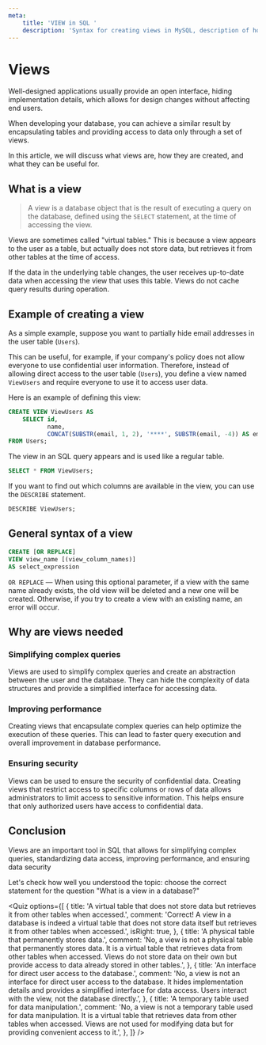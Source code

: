 ```yaml
---
meta:
    title: 'VIEW in SQL '
    description: 'Syntax for creating views in MySQL, description of how views work and why they are needed.'
---
```


# Views

Well-designed applications usually provide an open interface, hiding implementation details,
which allows for design changes without affecting end users.

When developing your database, you can achieve a similar result by encapsulating tables and providing
access to data only through a set of views.

In this article, we will discuss what views are, how they are created, and what they can be useful for.

## What is a view

> A view is a database object that is the result of executing a query on the database,
> defined using the `SELECT` statement, at the time of accessing the view.

Views are sometimes called "virtual tables."
This is because a view appears to the user as a table, but actually does not store data,
but retrieves it from other tables at the time of access.

If the data in the underlying table changes, the user receives up-to-date data when accessing the view
that uses this table. Views do not cache query results during operation.

## Example of creating a view

As a simple example, suppose you want to partially hide email addresses in the user table (`Users`).

<ERD databaseName="Airbnb" />

This can be useful, for example, if your company's policy does not allow everyone to use
confidential user information.
Therefore, instead of allowing direct access to the user table (`Users`), you define
a view named `ViewUsers` and require everyone
to use it to access user data.

Here is an example of defining this view:

```sql
CREATE VIEW ViewUsers AS
    SELECT id,
           name,
           CONCAT(SUBSTR(email, 1, 2), '****', SUBSTR(email, -4)) AS email
FROM Users;
```

The view in an SQL query appears and is used like a regular table.

```sql
SELECT * FROM ViewUsers;
```

If you want to find out which columns are available in the view, you can use the `DESCRIBE` statement.

```sql
DESCRIBE ViewUsers;
```

## General syntax of a view

```sql
CREATE [OR REPLACE]
VIEW view_name [(view_column_names)]
AS select_expression
```

`OR REPLACE` — When using this optional parameter, if a view with the same
name already exists, the old view will be deleted and a new one will be created. Otherwise, if you try to create
a view with an existing name, an error will occur.

## Why are views needed

### Simplifying complex queries

Views are used to simplify complex queries and create an abstraction between the user and the database.
They can hide the complexity of data structures and provide a simplified interface for accessing data.

### Improving performance

Creating views that encapsulate complex queries can help optimize the execution of these queries.
This can lead to faster query execution and overall improvement in database performance.

### Ensuring security

Views can be used to ensure the security of confidential data.
Creating views that restrict access to specific columns or rows of data
allows administrators to limit access to sensitive information.
This helps ensure that only authorized users have access to confidential data.

## Conclusion

Views are an important tool in SQL that allows for simplifying complex queries, standardizing data access, improving performance, and ensuring data security

Let's check how well you understood the topic: choose the correct statement for the question "What is a view in a database?"

<Quiz
    options={[
        {
            title: 'A virtual table that does not store data but retrieves it from other tables when accessed.',
            comment:
                'Correct! A view in a database is indeed a virtual table that does not store data itself but retrieves it from other tables when accessed.',
            isRight: true,
        },
        {
            title: 'A physical table that permanently stores data.',
            comment:
                'No, a view is not a physical table that permanently stores data. It is a virtual table that retrieves data from other tables when accessed. Views do not store data on their own but provide access to data already stored in other tables.',
        },
        {
            title: 'An interface for direct user access to the database.',
            comment:
                'No, a view is not an interface for direct user access to the database. It hides implementation details and provides a simplified interface for data access. Users interact with the view, not the database directly.',
        },
        {
            title: 'A temporary table used for data manipulation.',
            comment:
                'No, a view is not a temporary table used for data manipulation. It is a virtual table that retrieves data from other tables when accessed. Views are not used for modifying data but for providing convenient access to it.',
        },
    ]}
/>
